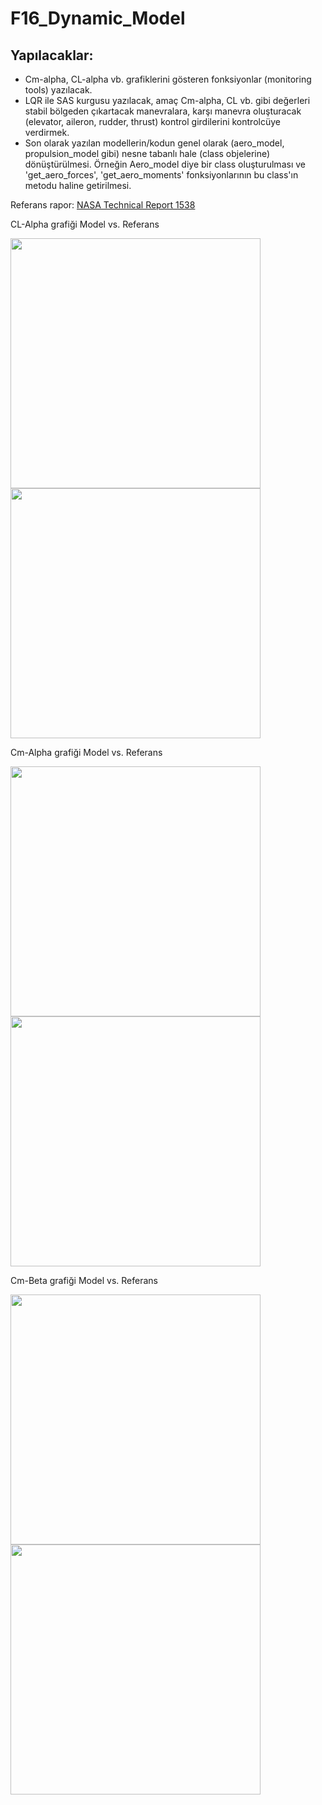 # F16_Dynamic_Model

## Yapılacaklar:

- Cm-alpha, CL-alpha vb. grafiklerini gösteren fonksiyonlar (monitoring tools) yazılacak. 
- LQR ile SAS kurgusu yazılacak, amaç Cm-alpha, CL vb. gibi değerleri stabil bölgeden çıkartacak manevralara, karşı manevra oluşturacak (elevator, aileron, rudder, thrust)
kontrol girdilerini kontrolcüye verdirmek.
- Son olarak yazılan modellerin/kodun genel olarak (aero_model, propulsion_model gibi) nesne tabanlı hale (class objelerine) dönüştürülmesi. Örneğin Aero_model diye bir class 
oluşturulması ve 'get_aero_forces', 'get_aero_moments' fonksiyonlarının bu class'ın metodu haline getirilmesi.

Referans rapor: [NASA Technical Report 1538](https://core.ac.uk/download/pdf/42866809.pdf)




CL-Alpha grafiği Model vs. Referans

<img src="https://user-images.githubusercontent.com/47147130/125116384-5275e700-e0f5-11eb-94a4-12fcab0b720f.png" height="400"><img src="https://user-images.githubusercontent.com/47147130/125116506-7d603b00-e0f5-11eb-9393-6b3f0bbdeaff.PNG" height="400">

Cm-Alpha grafiği Model vs. Referans

<img src="https://user-images.githubusercontent.com/47147130/125116874-08413580-e0f6-11eb-830d-1895e4e60d9f.png" height="400"><img src="https://user-images.githubusercontent.com/47147130/125116890-11ca9d80-e0f6-11eb-9f87-fc7fedc617ac.PNG" height="400">


Cm-Beta grafiği Model vs. Referans

<img src="https://user-images.githubusercontent.com/47147130/125116941-25760400-e0f6-11eb-9b23-0e932d4d9a29.png" height="400"><img src="https://user-images.githubusercontent.com/47147130/125116967-2e66d580-e0f6-11eb-8cd9-431e68c30c2f.PNG" height="400">





